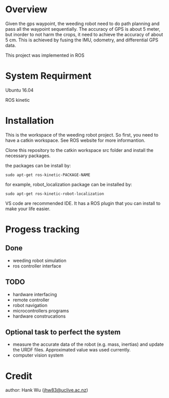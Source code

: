 # Overview #

Given the gps waypoint, the weeding robot need to do path planning and pass all the waypoint sequentially.
The accuracy of GPS is about 5 meter, but inorder to not harm the crops, it need to achieve the accuracy of about 5 cm.
This is achieved by fusing the IMU, odometry, and differential GPS data.

This project was implemented in ROS

# System Requirment #

Ubuntu 16.04

ROS kinetic

# Installation #
This is the workspace of the weeding robot project. So first, you need to have a catkin workspace. See ROS website for more informantion.

Clone this repository to the catkin workspace src folder and install the necessary packages.

the packages can be install by:

    sudo apt-get ros-kinetic-PACKAGE-NAME

for example, robot_localization package can be installed by:

    sudo apt-get ros-kinetic-robot-localization

VS code are recommended IDE. It has a ROS plugin that you can install to make your life easier.


# Progess tracking #

## Done ##

- weeding robot simulation
- ros controller interface


## TODO ##

- hardware interfacing
- remote controller
- robot navigation
- microcontrollers programs
- hardware construcations


## Optional task to perfect the system ##

- measure the accurate data of the robot (e.g. mass, inertias) and update the URDF files. Approximated value was used currently.
- computer vision system


# Credit #

author: Hank Wu (jhw83@uclive.ac.nz)